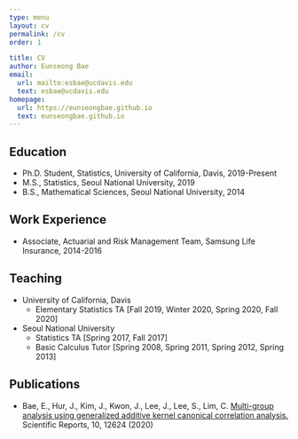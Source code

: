 ```yaml
---
type: menu
layout: cv
permalink: /cv
order: 1

title: CV
author: Eunseong Bae
email:
  url: mailto:esbae@ucdavis.edu
  text: esbae@ucdavis.edu
homepage:
  url: https://eunseongbae.github.io
  text: eunseongbae.github.io
---
```


## Education
- Ph.D. Student, Statistics, University of California, Davis, 2019-Present
- M.S., Statistics, Seoul National University, 2019
- B.S., Mathematical Sciences, Seoul National University, 2014

## Work Experience
- Associate, Actuarial and Risk Management Team, Samsung Life Insurance, 2014-2016

## Teaching

- University of California, Davis
  - Elementary Statistics TA [Fall 2019, Winter 2020, Spring 2020, Fall 2020]
- Seoul National University
  - Statistics TA [Spring 2017, Fall 2017]
  - Basic Calculus Tutor [Spring 2008, Spring 2011, Spring 2012, Spring 2013]

## Publications
- Bae, E., Hur, J., Kim, J., Kwon, J., Lee, J., Lee, S., Lim, C. <a href="https://www.nature.com/articles/s41598-020-69575-x" target="_blank" rel="noopener noreferrer">Multi-group analysis using generalized additive kernel canonical correlation analysis.</a> Scientific Reports, 10, 12624 (2020)